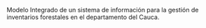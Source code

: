 Modelo Integrado de un sistema de información para la gestión de inventarios forestales en el departamento del Cauca.